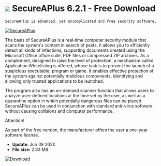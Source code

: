 # ![](https://cdn.softexe.net/static/icon/a/secureaplus-8387.png) SecureAPlus 6.2.1 - Free Download

```sh
SecureAPlus is advanced, yet uncomplicated and free security software, combining the antivirus module and blocking functions of selected applications. It can be successfully used as a complement to standard antivirus solutions, providing additional protection against various types of malicious software or hacker attacks.
```
[![SecureAPlus](https://gallery.dpcdn.pl/imgc/Tools/20946/g_-_420x350_1.5_-_x20160316144741_0.png)](https://softexe.net/win/security-privacy/antivirus/secureaplus:hchg.html)

The basis of SecureAPlus is a real-time computer security module that scans the system's content in search of pests. It allows you to efficiently detect all kinds of infections, supporting documents created using the Microsoft Office office suite, PDF files or compressed ZIP archives. As a complement, designed to raise the level of protection, a mechanism called Application Whitelisting is offered, whose task is to prevent the launch of a suspicious executable, program or game. It enables effective protection of the system against potentially malicious components, identifying and allowing only trusted applications to be launched.
 
 The program also has an on-demand scanner function that allows users to analyze user-defined locations at the time set by the user, as well as a quarantine option in which potentially dangerous files can be placed. SecureAPlus can be used in conjunction with standard anti-virus software without causing collisions and computer performance.
 
 Attention!
 
 As part of the free version, the manufacturer offers the user a one-year software license.


- **Update:** Jun 09 2020
- **File size:** 2.33 MB

[![Download](https://cdn.softexe.net/static/img/download.png)](https://softexe.net/win/security-privacy/antivirus/secureaplus:hchg.html)


